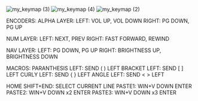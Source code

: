 ![my_keymap (3)](https://github.com/user-attachments/assets/3a1b9c3c-bfe1-47da-95f6-6dd1bf3dca3a)
![my_keymap (4)](https://github.com/user-attachments/assets/ef82384b-3fdd-4c02-bf03-2d6802bdf96c)
![my_keymap (2)](https://github.com/user-attachments/assets/a6d37cae-3ad2-44a9-ab4b-cbfe047e4615)

ENCODERS:
  ALPHA LAYER:
    LEFT: VOL UP, VOL DOWN
    RIGHT: PG DOWN, PG UP

  NUM LAYER:
    LEFT: NEXT, PREV
    RIGHT: FAST FORWARD, REWIND

  NAV LAYER:
    LEFT: PG DOWN, PG UP
    RIGHT: BRIGHTNESS UP, BRIGHTNESS DOWN

MACROS:
  PARANTHESIS LEFT: SEND ( ) LEFT
  BRACKET LEFT: SEND [ ] LEFT
  CURLY LEFT: SEND { } LEFT
  ANGLE LEFT: SEND < > LEFT
  
  HOME SHIFT+END: SELECT CURRENT LINE
  PASTE1: WIN+V DOWN ENTER
  PASTE2: WIN+V DOWN x2 ENTER
  PASTE3: WIN+V DOWN x3 ENTER
